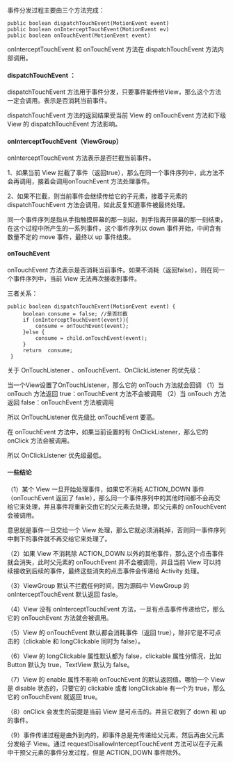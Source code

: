 事件分发过程主要由三个方法完成：
```
public boolean dispatchTouchEvent(MotionEvent event)
public boolean onInterceptTouchEvent(MotionEvent ev)
public boolean onTouchEvent(MotionEvent event)
```
onInterceptTouchEvent 和 onTouchEvent 方法在 dispatchTouchEvent 方法内部调用。

#### dispatchTouchEvent ：
dispatchTouchEvent 方法用于事件分发，只要事件能传给View，那么这个方法  一定会调用。表示是否消耗当前事件。

dispatchTouchEvent 方法的返回结果受当前 View 的 onTouchEvent 方法和下级 View 的 dispatchTouchEvent  方法影响。

#### onInterceptTouchEvent（ViewGroup）
onInterceptTouchEvent 方法表示是否拦截当前事件。

1、如果当前 View 拦截了事件（返回true），那么在同一个事件序列中，此方法不会再调用，接着会调用onTouchEvent 方法处理事件。

2、如果不拦截，则当前事件会继续传给它的子元素，接着子元素的 dispatchTouchEvent 方法会调用，如此反复知道事件被最终处理。


同一个事件序列是指从手指触摸屏幕的那一刻起，到手指离开屏幕的那一刻结束，在这个过程中所产生的一系列事件，这个事件序列以 down 事件开始，中间含有数量不定的 move 事件，最终以 up 事件结束。

#### onTouchEvent 
onTouchEvent 方法表示是否消耗当前事件。如果不消耗（返回false），则在同一个事件序列中，当前 View 无法再次接收到事件。

三者关系：
```
public boolean dispatchTouchEvent(MotionEvent event) {
     boolean consume = false; //是否拦截
     if (onInterceptTouchEvent(event)){
         consume = onTouchEvent(event);
     }else {
         consume = child.onTouchEvent(event);
     }
     return  consume;
 }
```

关于 OnTouchListener 、onTouchEvent、OnClickListener 的优先级：

当一个View设置了OnTouchListener，那么它的 onTouch 方法就会回调
（1）当 onTouch 方法返回 true：onTouchEvent 方法不会被调用
（2）当 onTouch 方法返回 false：onTouchEvent 方法被调用

所以 OnTouchListener 优先级比 onTouchEvent 要高。

在 onTouchEvent 方法中，如果当前设置的有 OnClickListener，那么它的 onClick 方法会被调用。

所以 OnClickListener 优先级最低。

#### 一些结论
（1）某个 View 一旦开始处理事件，如果它不消耗 ACTION_DOWN 事件（onTouchEvent 返回了 fasle），那么同一个事件序列中的其他时间都不会再交给它来处理，并且事件将重新交由它的父元素去处理，即父元素的 onTouchEvent 会被调用。

意思就是事件一旦交给一个 View 处理，那么它就必须消耗掉，否则同一事件序列中剩下的事件就不再交给它来处理了。

（2）如果 View 不消耗除 ACTION_DOWN 以外的其他事件，那么这个点击事件就会消失，此时父元素的 onTouchEvent 并不会被调用，并且当前 View 可以持续接收到后续的事件，最终这些消失的点击事件会传递给 Activity 处理。

（3）ViewGroup 默认不拦截任何时间，因为源码中 ViewGroup 的 onInterceptTouchEvent 默认返回 fasle。

（4）View 没有 onInterceptTouchEvent 方法，一旦有点击事件传递给它，那么它的 onTouchEvent 方法就会被调用。

（5）View 的 onTouchEvent 默认都会消耗事件（返回 true），除非它是不可点击的（clickable 和 longClickable 同时为 false）。

（6）View 的 longClickable 属性默认都为 false，clickable 属性分情况，比如 Button 默认为 true，TextView 默认为 false。

（7）View 的 enable 属性不影响 onTouchEvent 的默认返回值。哪怕一个 View 是 disable 状态的，只要它的 clickable 或者 longClickable 有一个为 true，那么它的 onTouchEvent 就返回 true。

（8）onClick 会发生的前提是当前 View 是可点击的。并且它收到了 down 和 up 的事件。

（9）事件传递过程是由外到内的，即事件总是先传递给父元素，然后再由父元素分发给子 View。通过 requestDisallowInterceptTouchEvent 方法可以在子元素中干预父元素的事件分发过程，但是 ACTION_DOWN 事件除外。



